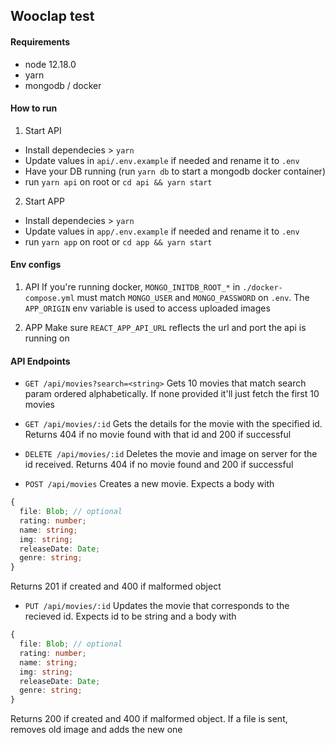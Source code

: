 ## Wooclap test

#### Requirements

- node 12.18.0
- yarn
- mongodb / docker

#### How to run

1. Start API

- Install dependecies > `yarn`
- Update values in `api/.env.example` if needed and rename it to `.env`
- Have your DB running (run `yarn db` to start a mongodb docker container)
- run `yarn api` on root or `cd api && yarn start`

2. Start APP

- Install dependecies > `yarn`
- Update values in `app/.env.example` if needed and rename it to `.env`
- run `yarn app` on root or `cd app && yarn start`

#### Env configs

1. API
   If you're running docker, `MONGO_INITDB_ROOT_*` in `./docker-compose.yml` must match `MONGO_USER` and `MONGO_PASSWORD` on `.env`.
   The `APP_ORIGIN` env variable is used to access uploaded images

2. APP
   Make sure `REACT_APP_API_URL` reflects the url and port the api is running on

#### API Endpoints

- `GET /api/movies?search=<string>`
  Gets 10 movies that match search param ordered alphabetically. If none provided it'll just fetch the first 10 movies

- `GET /api/movies/:id`
  Gets the details for the movie with the specified id. Returns 404 if no movie found with that id and 200 if successful

- `DELETE /api/movies/:id`
  Deletes the movie and image on server for the id received. Returns 404 if no movie found and 200 if successful

- `POST /api/movies`
  Creates a new movie. Expects a body with

```ts
{
  file: Blob; // optional
  rating: number;
  name: string;
  img: string;
  releaseDate: Date;
  genre: string;
}
```

Returns 201 if created and 400 if malformed object

- `PUT /api/movies/:id`
  Updates the movie that corresponds to the recieved id. Expects id to be string and a body with

```ts
{
  file: Blob; // optional
  rating: number;
  name: string;
  img: string;
  releaseDate: Date;
  genre: string;
}
```

Returns 200 if created and 400 if malformed object.
If a file is sent, removes old image and adds the new one
